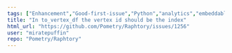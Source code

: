 ```yaml
---
tags: ["Enhancement","Good-first-issue","Python","analytics","embeddable-database","graph","graph-algorithms","graph-analysis","graph-database","graph-theory","graphviz","python","rust","temporal-networks","time-series"]
title: "In to_vertex_df the vertex id should be the index"
html_url: "https://github.com/Pometry/Raphtory/issues/1256"
user: "miratepuffin"
repo: "Pometry/Raphtory"
---
```


